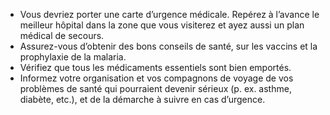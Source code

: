 [Title]: # (L’aspect médical)
[Order]: # (4)

* Vous devriez porter une carte d’urgence médicale. Repérez à l’avance le meilleur hôpital dans la zone que vous visiterez et ayez aussi un plan médical de secours.
* Assurez-vous d’obtenir des bons conseils de santé, sur les vaccins et la prophylaxie de la malaria.
* Vérifiez que tous les médicaments essentiels sont bien emportés.
* Informez votre organisation et vos compagnons de voyage de vos problèmes de santé qui pourraient devenir sérieux (p. ex. asthme, diabète, etc.), et de la démarche à suivre en cas d’urgence.